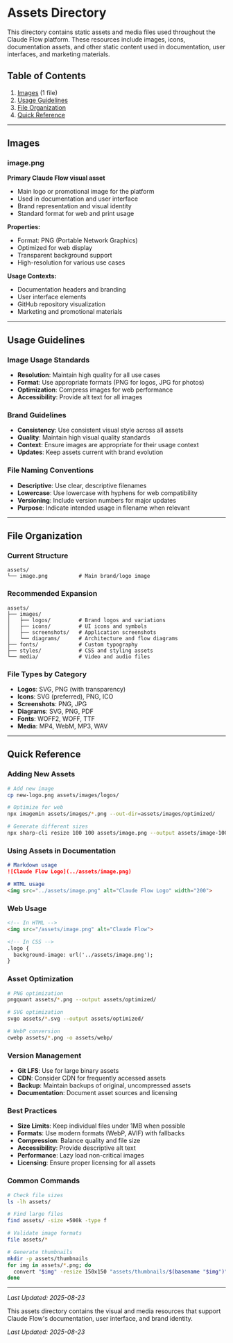# Assets Directory

This directory contains static assets and media files used throughout the Claude Flow platform. These resources include images, icons, documentation assets, and other static content used in documentation, user interfaces, and marketing materials.

## Table of Contents

1. [Images](#images) (1 file)
2. [Usage Guidelines](#usage-guidelines)
3. [File Organization](#file-organization)
4. [Quick Reference](#quick-reference)

---

## Images

### image.png
**Primary Claude Flow visual asset**
- Main logo or promotional image for the platform
- Used in documentation and user interface
- Brand representation and visual identity
- Standard format for web and print usage

**Properties:**
- Format: PNG (Portable Network Graphics)
- Optimized for web display
- Transparent background support
- High-resolution for various use cases

**Usage Contexts:**
- Documentation headers and branding
- User interface elements
- GitHub repository visualization
- Marketing and promotional materials

---

## Usage Guidelines

### Image Usage Standards
- **Resolution**: Maintain high quality for all use cases
- **Format**: Use appropriate formats (PNG for logos, JPG for photos)
- **Optimization**: Compress images for web performance
- **Accessibility**: Provide alt text for all images

### Brand Guidelines
- **Consistency**: Use consistent visual style across all assets
- **Quality**: Maintain high visual quality standards
- **Context**: Ensure images are appropriate for their usage context
- **Updates**: Keep assets current with brand evolution

### File Naming Conventions
- **Descriptive**: Use clear, descriptive filenames
- **Lowercase**: Use lowercase with hyphens for web compatibility
- **Versioning**: Include version numbers for major updates
- **Purpose**: Indicate intended usage in filename when relevant

---

## File Organization

### Current Structure
```
assets/
└── image.png          # Main brand/logo image
```

### Recommended Expansion
```
assets/
├── images/
│   ├── logos/         # Brand logos and variations
│   ├── icons/         # UI icons and symbols
│   ├── screenshots/   # Application screenshots
│   └── diagrams/      # Architecture and flow diagrams
├── fonts/             # Custom typography
├── styles/            # CSS and styling assets
└── media/             # Video and audio files
```

### File Types by Category
- **Logos**: SVG, PNG (with transparency)
- **Icons**: SVG (preferred), PNG, ICO
- **Screenshots**: PNG, JPG
- **Diagrams**: SVG, PNG, PDF
- **Fonts**: WOFF2, WOFF, TTF
- **Media**: MP4, WebM, MP3, WAV

---

## Quick Reference

### Adding New Assets
```bash
# Add new image
cp new-logo.png assets/images/logos/

# Optimize for web
npx imagemin assets/images/*.png --out-dir=assets/images/optimized/

# Generate different sizes
npx sharp-cli resize 100 100 assets/image.png --output assets/image-100x100.png
```

### Using Assets in Documentation
```markdown
# Markdown usage
![Claude Flow Logo](../assets/image.png)

# HTML usage
<img src="../assets/image.png" alt="Claude Flow Logo" width="200">
```

### Web Usage
```html
<!-- In HTML -->
<img src="/assets/image.png" alt="Claude Flow">

<!-- In CSS -->
.logo {
  background-image: url('../assets/image.png');
}
```

### Asset Optimization
```bash
# PNG optimization
pngquant assets/*.png --output assets/optimized/

# SVG optimization
svgo assets/*.svg --output assets/optimized/

# WebP conversion
cwebp assets/*.png -o assets/webp/
```

### Version Management
- **Git LFS**: Use for large binary assets
- **CDN**: Consider CDN for frequently accessed assets
- **Backup**: Maintain backups of original, uncompressed assets
- **Documentation**: Document asset sources and licensing

### Best Practices
- **Size Limits**: Keep individual files under 1MB when possible
- **Formats**: Use modern formats (WebP, AVIF) with fallbacks
- **Compression**: Balance quality and file size
- **Accessibility**: Provide descriptive alt text
- **Performance**: Lazy load non-critical images
- **Licensing**: Ensure proper licensing for all assets

### Common Commands
```bash
# Check file sizes
ls -lh assets/

# Find large files
find assets/ -size +500k -type f

# Validate image formats
file assets/*

# Generate thumbnails
mkdir -p assets/thumbnails
for img in assets/*.png; do
  convert "$img" -resize 150x150 "assets/thumbnails/$(basename "$img")"
done
```

---

*Last Updated: 2025-08-23*

This assets directory contains the visual and media resources that support Claude Flow's documentation, user interface, and brand identity.

*Last Updated: 2025-08-23*
